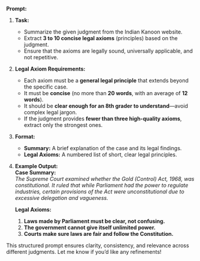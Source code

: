 **Prompt:**  

1. **Task:**  
   - Summarize the given judgment from the Indian Kanoon website.  
   - Extract **3 to 10 concise legal axioms** (principles) based on the judgment.  
   - Ensure that the axioms are legally sound, universally applicable, and not repetitive.  

2. **Legal Axiom Requirements:**  
   - Each axiom must be a **general legal principle** that extends beyond the specific case.  
   - It must be **concise** (no more than **20 words**, with an average of **12 words**).  
   - It should be **clear enough for an 8th grader to understand**—avoid complex legal jargon.  
   - If the judgment provides **fewer than three high-quality axioms**, extract only the strongest ones.  

3. **Format:**  
   - **Summary:** A brief explanation of the case and its legal findings.  
   - **Legal Axioms:** A numbered list of short, clear legal principles.  

4. **Example Output:**  
   **Case Summary:**  
   *The Supreme Court examined whether the Gold (Control) Act, 1968, was constitutional. It ruled that while Parliament had the power to regulate industries, certain provisions of the Act were unconstitutional due to excessive delegation and vagueness.*  

   **Legal Axioms:**  
   1. **Laws made by Parliament must be clear, not confusing.**  
   2. **The government cannot give itself unlimited power.**  
   3. **Courts make sure laws are fair and follow the Constitution.**  

This structured prompt ensures clarity, consistency, and relevance across different judgments. Let me know if you’d like any refinements!
